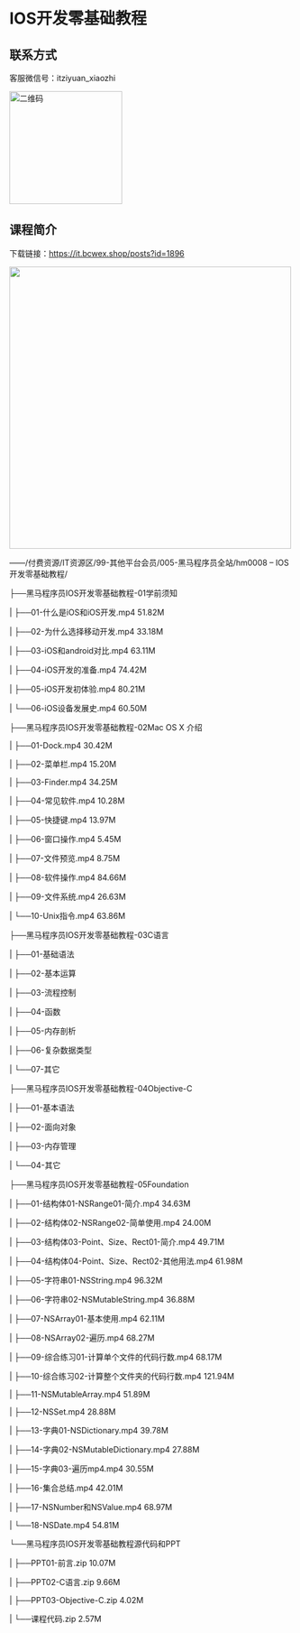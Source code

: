 # IOS开发零基础教程

## 联系方式

客服微信号：itziyuan_xiaozhi

<img src="https://ziyuanyun.oss-cn-guangzhou.aliyuncs.com/common/20240614073449/666b82192834a.jpg" width="200" height="200" alt="二维码">

## 课程简介

下载链接：https://it.bcwex.shop/posts?id=1896

<img src="https://ziyuanyun.oss-cn-guangzhou.aliyuncs.com/yun/20240515183559/6644900f21dde.jpg" width="500" alt="">

  ——/付费资源/IT资源区/99-其他平台会员/005-黑马程序员全站/hm0008 &#8211; IOS开发零基础教程/

 ├──黑马程序员IOS开发零基础教程-01学前须知

 | ├──01-什么是iOS和iOS开发.mp4 51.82M

 | ├──02-为什么选择移动开发.mp4 33.18M

 | ├──03-iOS和android对比.mp4 63.11M

 | ├──04-iOS开发的准备.mp4 74.42M

 | ├──05-iOS开发初体验.mp4 80.21M

 | └──06-iOS设备发展史.mp4 60.50M

 ├──黑马程序员IOS开发零基础教程-02Mac OS X 介绍

 | ├──01-Dock.mp4 30.42M

 | ├──02-菜单栏.mp4 15.20M

 | ├──03-Finder.mp4 34.25M

 | ├──04-常见软件.mp4 10.28M

 | ├──05-快捷键.mp4 13.97M

 | ├──06-窗口操作.mp4 5.45M

 | ├──07-文件预览.mp4 8.75M

 | ├──08-软件操作.mp4 84.66M

 | ├──09-文件系统.mp4 26.63M

 | └──10-Unix指令.mp4 63.86M

 ├──黑马程序员IOS开发零基础教程-03C语言

 | ├──01-基础语法

 | ├──02-基本运算

 | ├──03-流程控制

 | ├──04-函数

 | ├──05-内存剖析

 | ├──06-复杂数据类型

 | └──07-其它

 ├──黑马程序员IOS开发零基础教程-04Objective-C

 | ├──01-基本语法

 | ├──02-面向对象

 | ├──03-内存管理

 | └──04-其它

 ├──黑马程序员IOS开发零基础教程-05Foundation

 | ├──01-结构体01-NSRange01-简介.mp4 34.63M

 | ├──02-结构体02-NSRange02-简单使用.mp4 24.00M

 | ├──03-结构体03-Point、Size、Rect01-简介.mp4 49.71M

 | ├──04-结构体04-Point、Size、Rect02-其他用法.mp4 61.98M

 | ├──05-字符串01-NSString.mp4 96.32M

 | ├──06-字符串02-NSMutableString.mp4 36.88M

 | ├──07-NSArray01-基本使用.mp4 62.11M

 | ├──08-NSArray02-遍历.mp4 68.27M

 | ├──09-综合练习01-计算单个文件的代码行数.mp4 68.17M

 | ├──10-综合练习02-计算整个文件夹的代码行数.mp4 121.94M

 | ├──11-NSMutableArray.mp4 51.89M

 | ├──12-NSSet.mp4 28.88M

 | ├──13-字典01-NSDictionary.mp4 39.78M

 | ├──14-字典02-NSMutableDictionary.mp4 27.88M

 | ├──15-字典03-遍历mp4.mp4 30.55M

 | ├──16-集合总结.mp4 42.01M

 | ├──17-NSNumber和NSValue.mp4 68.97M

 | └──18-NSDate.mp4 54.81M

 └──黑马程序员IOS开发零基础教程源代码和PPT

 | ├──PPT01-前言.zip 10.07M

 | ├──PPT02-C语言.zip 9.66M

 | ├──PPT03-Objective-C.zip 4.02M

 | └──课程代码.zip 2.57M

  
